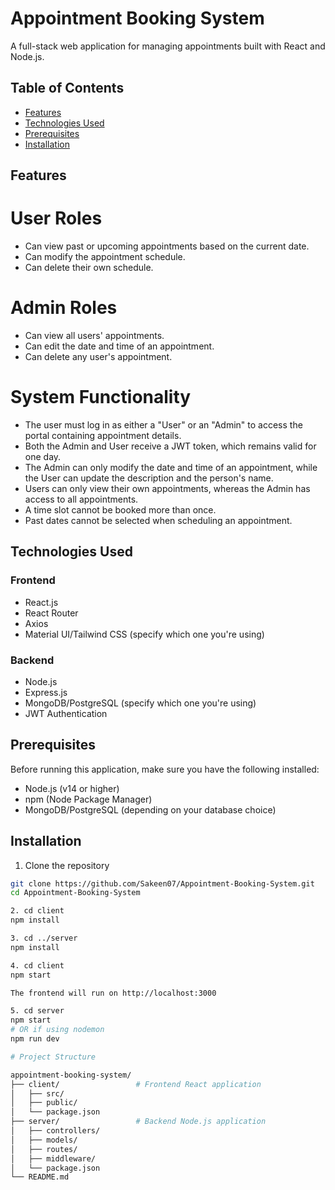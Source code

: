 # Appointment Booking System

A full-stack web application for managing appointments built with React and Node.js.

## Table of Contents
- [Features](#features)
- [Technologies Used](#technologies-used)
- [Prerequisites](#prerequisites)
- [Installation](#installation)

## Features
# User Roles
- Can view past or upcoming appointments based on the current date.
- Can modify the appointment schedule.
- Can delete their own schedule.

# Admin Roles
- Can view all users' appointments.
- Can edit the date and time of an appointment.
- Can delete any user's appointment.

# System Functionality
- The user must log in as either a "User" or an "Admin" to access the portal containing appointment details.
- Both the Admin and User receive a JWT token, which remains valid for one day.
- The Admin can only modify the date and time of an appointment, while the User can update the description and the person's name.
- Users can only view their own appointments, whereas the Admin has access to all appointments.
- A time slot cannot be booked more than once.
- Past dates cannot be selected when scheduling an appointment.

## Technologies Used
### Frontend
- React.js
- React Router
- Axios
- Material UI/Tailwind CSS (specify which one you're using)

### Backend
- Node.js
- Express.js
- MongoDB/PostgreSQL (specify which one you're using)
- JWT Authentication

## Prerequisites
Before running this application, make sure you have the following installed:
- Node.js (v14 or higher)
- npm (Node Package Manager)
- MongoDB/PostgreSQL (depending on your database choice)

## Installation

1. Clone the repository
```bash
git clone https://github.com/Sakeen07/Appointment-Booking-System.git
cd Appointment-Booking-System

2. cd client
npm install

3. cd ../server
npm install

4. cd client
npm start

The frontend will run on http://localhost:3000

5. cd server
npm start
# OR if using nodemon
npm run dev

# Project Structure

appointment-booking-system/
├── client/                 # Frontend React application
│   ├── src/
│   ├── public/
│   └── package.json
├── server/                 # Backend Node.js application
│   ├── controllers/
│   ├── models/
│   ├── routes/
│   ├── middleware/
│   └── package.json
└── README.md

